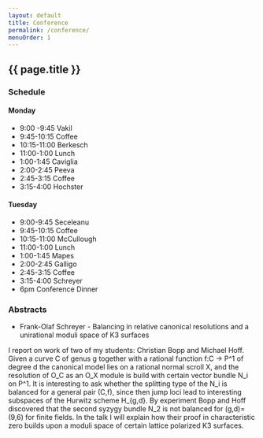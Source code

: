 ```yaml
---
layout: default
title: Conference
permalink: /conference/
menuOrder: 1
---
```


## {{ page.title }}

### Schedule

#### Monday

* 9:00 -9:45 Vakil
* 9:45-10:15 Coffee
* 10:15-11:00 Berkesch
* 11:00-1:00 Lunch
* 1:00-1:45 Caviglia
* 2:00-2:45 Peeva
* 2:45-3:15 Coffee
* 3:15-4:00 Hochster

#### Tuesday

* 9:00-9:45 Seceleanu
* 9:45-10:15 Coffee
* 10:15-11:00 McCullough
* 11:00-1:00 Lunch
* 1:00-1:45 Mapes
* 2:00-2:45 Galligo
* 2:45-3:15 Coffee
* 3:15-4:00 Schreyer
* 6pm Conference Dinner

### Abstracts

* Frank-Olaf Schreyer - Balancing in relative canonical resolutions and a unirational moduli space of  K3 surfaces


I report on work of two of my students: Christian Bopp and Michael Hoff. Given a curve C of genus g together with a rational function f:C -> P^1 of degree d the canonical model lies on a rational normal scroll X, and the resolution of O_C as an O_X module is build with certain vector bundle N_i on P^1. It is interesting to ask whether the splitting type of the N_i is balanced for a general pair (C,f), since then jump loci lead to interesting subspaces of the Hurwitz scheme H_{g,d}. By experiment Bopp and Hoff discovered that the second syzygy bundle N_2
is not balanced for (g,d)=(9,6) for finite fields. In the talk I will explain how their proof in characteristic zero builds upon a moduli space of certain lattice polarized K3 surfaces.
 

